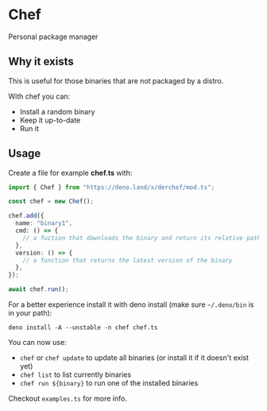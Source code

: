 # Chef

Personal package manager

## Why it exists

This is useful for those binaries that are not packaged by a distro.

With chef you can:

- Install a random binary
- Keep it up-to-date
- Run it

## Usage

Create a file for example **chef.ts** with:

```typescript
import { Chef } from "https://deno.land/x/derchef/mod.ts";

const chef = new Chef();

chef.add({
  name: "binary1",
  cmd: () => {
    // a fuction that downloads the binary and return its relative path
  },
  version: () => {
    // a function that returns the latest version of the binary
  },
});

await chef.run();
```

For a better experience install it with deno install (make sure `~/.deno/bin` is
in your path):

`deno install -A --unstable -n chef chef.ts`

You can now use:

- `chef` or `chef update` to update all binaries (or install it if it doesn't
  exist yet)
- `chef list` to list currently binaries
- `chef run ${binary}` to run one of the installed binaries

Checkout `examples.ts` for more info.
